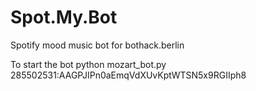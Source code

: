 # Spot.My.Bot
Spotify mood music bot for bothack.berlin

To start the bot
python mozart_bot.py 285502531:AAGPJIPn0aEmqVdXUvKptWTSN5x9RGIIph8


